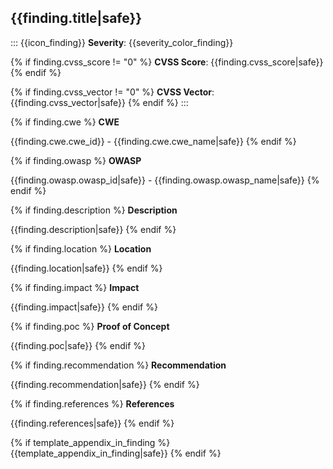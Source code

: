 ## {{finding.title|safe}}

::: {{icon_finding}} 
**Severity**: {{severity_color_finding}}

{% if finding.cvss_score != "0" %} **CVSS Score**: {{finding.cvss_score|safe}} {% endif %}

{% if finding.cvss_vector != "0" %} **CVSS Vector**: {{finding.cvss_vector|safe}} {% endif %} 
:::

{% if finding.cwe %}
**CWE**

{{finding.cwe.cwe_id}} - {{finding.cwe.cwe_name|safe}}
{% endif %}

{% if finding.owasp %}
**OWASP**

{{finding.owasp.owasp_id|safe}} - {{finding.owasp.owasp_name|safe}}
{% endif %}

{% if finding.description %}
**Description**

{{finding.description|safe}}
{% endif %}

{% if finding.location %}
**Location**

{{finding.location|safe}}
{% endif %}

{% if finding.impact %}
**Impact**

{{finding.impact|safe}}
{% endif %}

{% if finding.poc %}
**Proof of Concept**

{{finding.poc|safe}}
{% endif %}

{% if finding.recommendation %}
**Recommendation**

{{finding.recommendation|safe}}
{% endif %}

{% if finding.references %}
**References**

{{finding.references|safe}}
{% endif %}

{% if template_appendix_in_finding %}
{{template_appendix_in_finding|safe}}
{% endif %}

